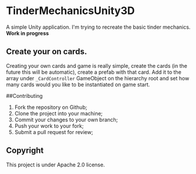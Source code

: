 # TinderMechanicsUnity3D

A simple Unity application. I'm trying to recreate the basic tinder mechanics. **Work in progress**


## Create your on cards.

Creating your own cards and game is really simple, create the cards (in the future this will be automatic), create a prefab with that card. Add it to the array under `_CardController` GameObject on the hierarchy root and set how many cards would you like to be instantiated on game start.


##Contributing

1. Fork the repository on Github;
2. Clone the project into your machine;
3. Commit your changes to your own branch;
4. Push your work to your fork;
5. Submit a pull request for review;


## Copyright

This project is under Apache 2.0 license.

